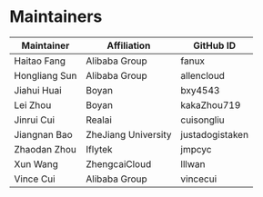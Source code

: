 # Maintainers

| Maintainer           | Affiliation                                                |GitHub ID |
| -------------------- | ------------------------------------------------------- | ----------- |
|Haitao Fang|Alibaba Group|fanux
|Hongliang Sun|Alibaba Group|allencloud|
|Jiahui Huai|Boyan|bxy4543|
|Lei Zhou|Boyan|kakaZhou719|
|Jinrui Cui|Realai|cuisongliu|
|Jiangnan Bao|ZheJiang University|justadogistaken|
|Zhaodan Zhou|Iflytek|jmpcyc|
|Xun Wang|ZhengcaiCloud|lllwan|
|Vince Cui|Alibaba Group|vincecui|
